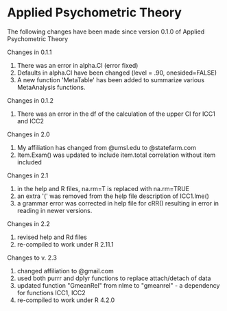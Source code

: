 # Applied Psychometric Theory

The following changes have been made since version 0.1.0 of Applied Psychometric Theory

Changes in 0.1.1
1. There was an error in alpha.CI (error fixed)
2. Defaults in alpha.CI have been changed (level = .90, onesided=FALSE)
3. A new function 'MetaTable' has been added to summarize various MetaAnalysis functions.

Changes in 0.1.2
1. There was an error in the df of the calculation of the upper CI for ICC1 and ICC2

Changes in 2.0
1. My affiliation has changed from @umsl.edu to @statefarm.com
2. Item.Exam() was updated to include item.total correlation without item included

Changes in 2.1
1. in the help and R files, na.rm=T is replaced with na.rm=TRUE
2. an extra '(' was removed from the help file description of ICC1.lme()
3. a grammar error was corrected in help file for cRR() resulting in error in reading in newer versions.

Changes in 2.2
1. revised help and Rd files 
2. re-compiled to work under R 2.11.1

Changes to v. 2.3
1. changed affiliation to @gmail.com 
2. used both purrr and dplyr functions to replace attach/detach of data
3. updated function "GmeanRel" from nlme to "gmeanrel" - a dependency for functions ICC1, ICC2
4. re-compiled to work under R 4.2.0
